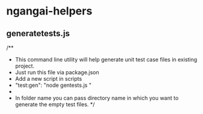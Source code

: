 # ngangai-helpers

## generatetests.js

/**
 * This command line utility will help generate unit test case files in existing project.
 * Just run this file via package.json
 * Add a new script in scripts
 * "test:gen": "node gentests.js <folder name>"
 * 
 * In folder name you can pass directory name in which you want to generate the empty test files.
 */
